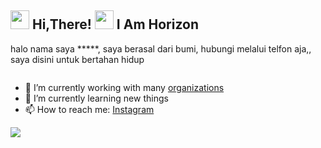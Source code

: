 <h2> <img src="https://user-images.githubusercontent.com/65858180/137293079-2440dbff-e887-4b1d-802c-49d49dcfd664.gif" width="30" /> Hi,There! <img src="https://user-images.githubusercontent.com/65858180/137293369-94c631b6-8a17-4256-927a-070da186734c.gif" width="30" /> I Am Horizon </h2>

halo nama saya *****, saya berasal dari bumi, hubungi melalui telfon aja,,
saya disini untuk bertahan hidup 

<img src="" >

- 🔭 I’m currently working with many [organizations](https://coconut.or.id/contact)
- 🌱 I’m currently learning new things
- 📫 How to reach me: [Instagram](https://www.instagram.com/dayt_._/)

<img src="https://github.com/MishManners/MishManners/blob/master/MishManners%20Room%20animated.gif?raw=true" >
